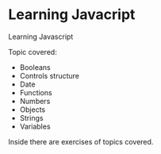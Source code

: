 # Learning Javacript
Learning Javascript 

Topic covered: 

- Booleans
- Controls structure
- Date
- Functions
- Numbers
- Objects
- Strings
- Variables

Inside there are exercises of topics covered.

